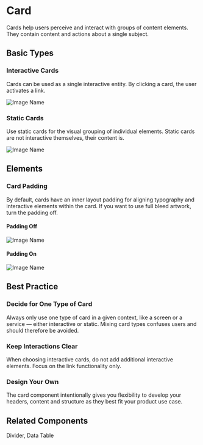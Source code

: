 # Card

Cards help users perceive and interact with groups of content elements. They contain content and actions about a single subject.

## Basic Types

### Interactive Cards

Cards can be used as a single interactive entity. By clicking a card, the user activates a link.

![Image Name](/assets/3_components/card/image-20200811090126310.png)

### Static Cards

Use static cards for the visual grouping of individual elements. Static cards are not interactive themselves, their content is.

![Image Name](/assets/3_components/card/image-20200811122402802.png)

## Elements

### Card Padding

By default, cards have an inner layout padding for aligning typography and interactive elements within the card. If you want to use full bleed artwork, turn the padding off.

#### Padding Off

![Image Name](/assets/3_components/card/image-20200811090126310.png)

#### Padding On

![Image Name](/assets/3_components/card/image-20200811090133760.png)

## Best Practice

### Decide for One Type of Card

Always only use one type of card in a given context, like a screen or a service — either interactive or static. Mixing card types confuses users and should therefore be avoided.

### Keep Interactions Clear

When choosing interactive cards, do not add additional interactive elements. Focus on the link functionality only.

### Design Your Own

The card component intentionally gives you flexibility to develop your headers, content and structure as they best fit your product use case.

## Related Components

Divider, Data Table
